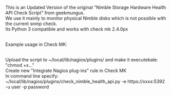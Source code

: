 This is an Updated Version of the original "Nimble Storage Hardware Health API Check Script" from geekmungus. <br>
We use it mainly to monitor physical Nimble disks which is not possible with the current snmp check.<br>
Its Python 3 compatible and works with check mk 2.4.0px <br><br>


Example usage in Check MK: <br><br>

Upload the script to ~/local/lib/nagios/plugins/ and make it executebale: "chmod +x..." <br>
Create new "Integrate Nagios plug-ins" rule in Check MK<br>
In command line specify: ~/local/lib/nagios/plugins/check_nimble_health_api.py -e https://xxxx:5392 -u user -p password


